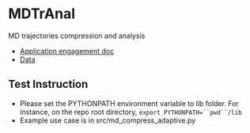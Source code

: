 # MDTrAnal
MD trajectories compression and analysis
* [Application engagement doc ](https://confluence.exascaleproject.org/download/attachments/24187396/Data%20reduction%20for%20the%20NWChemEx%20project5.docx?version=1&modificationDate=1490915182000&api=v2)
* [Data](https://goo.gl/8yX8rM)

## Test Instruction
* Please set the PYTHONPATH environment variable to lib folder. For instance, on the repo root directory, `export PYTHONPATH=``pwd``/lib`
* Example use case is in src/md_compress_adaptive.py
